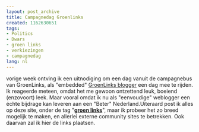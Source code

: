 ```yaml
---
layout: post_archive
title: Campagnedag Groenlinks
created: 1162630651
tags:
- Politics
- Dwars
- groen links
- verkiezingen
- campagnedag
lang: nl
---
```

vorige week ontving ik een uitnodiging om een dag vanuit de campagnebus van GroenLinks, als "embedded" [GroenLinks blogger](http://www.planeetgroenlinks.nl) een dag mee te rijden. Ik reageerde meteen, omdat het me gewoon ontzettend leuk, boeiend (enzovoort) leek. Maar vooral omdat ik nu als "eenvoudige" weblogger een échte bijdrage kan leveren aan een "Beter" Nederland.Uiteraard post ik alles op deze site, onder de tag "**[groen links](/categorieen/site_classification/groen_links)**", maar ik probeer het zo breed mogelijk te maken, en allerlei externe community sites te betrekken. Ook daarvan zal ik hier de links plaatsen.
